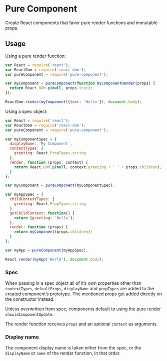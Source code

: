# Pure Component

Create React components that favor pure render functions and immutable props.

## Usage

Using a pure render function:

```js
var React = require('react');
var ReactDom = require('react-dom');
var pureComponent = require('pure-component');

var myComponent = pureComponent(function myComponentRender(props) {
  return React.DOM.p(null, props.text);
});

ReactDom.render(myComponent({text: 'Hello'}), document.body);
```

Using a spec object:

```js
var React = require('react');
var ReactDom = require('react-dom');
var pureComponent = require('pure-component');

var myComponentSpec = {
  displayName: 'My Component',
  contextTypes: {
    greeting: React.PropTypes.string
  },
  render: function (props, context) {
    return React.DOM.p(null, context.greeting + ' ' + props.children);
  }
};

var myComponent = pureComponent(myComponentSpec);

var myAppSpec = {
  childContextTypes: {
    greeting: React.PropTypes.string
  },
  getChildContext: function() {
    return {greeting: 'Hello'};
  },
  render: function (props) {
    return myComponent(props.children);
  }
};

var myApp = pureComponent(myAppSpec);

React.render(myApp('World'), document.body);
```

### Spec

When passing in a spec object all of it’s own properties other than `contextTypes`, `defaultProps`, `displayName` and `propTypes` are added to the created component’s prototype. The mentioned props get added directly on the constructor instead.

Unless overwritten from spec, components default to using the [pure render](https://github.com/gaearon/react-pure-render) `shouldComponentUpdate`.

The render function receives `props` and an optional `context` as arguments.

### Display name

The component display name is taken either from the spec, or the `displayName` or `name` of the render function, in that order.
